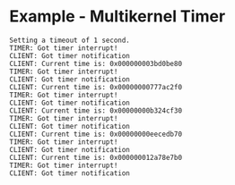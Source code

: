 <!--
     Copyright 2024, UNSW
     SPDX-License-Identifier: CC-BY-SA-4.0
-->
# Example - Multikernel Timer

```
Setting a timeout of 1 second.
TIMER: Got timer interrupt!
CLIENT: Got timer notification
CLIENT: Current time is: 0x000000003bd0be80
TIMER: Got timer interrupt!
CLIENT: Got timer notification
CLIENT: Current time is: 0x00000000777ac2f0
TIMER: Got timer interrupt!
CLIENT: Got timer notification
CLIENT: Current time is: 0x00000000b324cf30
TIMER: Got timer interrupt!
CLIENT: Got timer notification
CLIENT: Current time is: 0x00000000eecedb70
TIMER: Got timer interrupt!
CLIENT: Got timer notification
CLIENT: Current time is: 0x000000012a78e7b0
TIMER: Got timer interrupt!
CLIENT: Got timer notification
```

